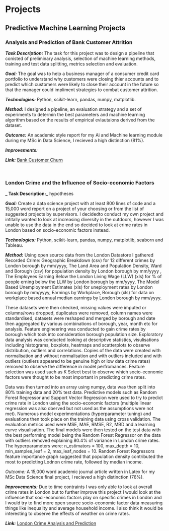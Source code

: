 # Projects

## Predictive Machine Learning Projects

### Analysis and Prediction of Bank Customer Attrition
  
**_Task Description:_** The task for this project was to design a pipeline that conisted of preliminary analysis, selection of machine learning methods, training and test data splitting, metrics selection and evaluation. 

**_Goal:_** The goal was to help a business manager of a consumer credit card portfolio to understand why customers were closing thier accounts and to predict which customers were likely to close their account in the future so that the manager could impliment strategies to combat customer attrition.

**_Technologies:_** Python, scikit-learn, pandas, numpy, matplotlib.

**_Method:_** I designed a pipeline, an evaluation strategy and a set of experiments to determin the best parameters and machine learning algorithm based on the results of empirical evlautaions derived from the dataset.

**_Outcome:_** An academic style report for my Ai and Machine learning module during my MSc in Data Science, I recieved a high distinction (81%).

**_Improvements:_**

**_Link:_** [Bank Customer Churn](https://github.com/Micky48/Customer-Churn-Prediction)


<br>


### London Crime and the Influence of Socio-economic Factors 
  
**_ Task Description:_** hypotheses 

**_Goal:_** Create a data science project with at least 800 lines of code and a 15,000 word report on a project of your choosing or from the list of suggested projects by supervisors. I decidedto conduct my own project and intitally wanted to look at increasing diversity in the outdoors, however I was unable to use the data in the end so decided to look at crime rates in London based on socio-economic factors instead.

**_Technologies:_** Python, scikit-learn, pandas, numpy, matplotlib, seaborn and Tableau.

**_Method:_** Using open source data from the London Datastore I gathered Recorded Crime: Geographic Breakdown (csv) for 12 different crimes by London borough by mm/yyyy, The Land Area and Population Density, Ward and Borough (csv) for population density by London borough by mm/yyyy , The Employees Earning Below the London Living Wage (LLW) (xls) for % of people erning below the LLW by London borough by mm/yyyy, The Model Based Unemployment Estimates (xls) for uneployment rates by London borough by mm/yyyy, Earnings by Workplace, Borough (xls) for data on workplace based annual median earnings by London borough by mm/yyyy. 

These datasets were then checked, missing values were imputed or columns/rows dropped, duplicates were removed, column names were standardised, datasets were reshaped and merged by borough and date then aggregated by various combinations of borough, year, month etc for analysis. Feature engineering was conducted to gain crime rates by borough which took into consideration borough population size. Exploratory data analysis was conducted looking at descriptive statistics, visulisations including histograms, boxplots, heatmaps and scatterplots to observe distribution, outliers and correlations. Copies of the data were created with normalisation and without normalisation and with outliers included and with outliers (outliers appeared to be genuine high or low data crime rates) removed to observe the difference in model perfromances. Feature selection was used such as K Select best to observe which socio-economic factors were thought to be most important in predicting crime rates. 

Data was then turned into an array using numpy, data was then split into 80% training data and 20% test data. Predictive models such as Random Forest Regressor and Support Vector Regression were used to try to predict crime rate in London using the socio-economic factors (multiple linear regression was also oberved but not used as the assumptions were not met). Numerous model experimentations (hyperparameter tuning) and evaluations then took place on the training data using cross validation. The evaluation metrics used were MSE, MAE, RMSE, R2, MBD and a learning curve visualisation. The final models were then tested on the test data with the best performing model being the Random Forest Regressor on the data with outliers removed explaining 80.4% of variance in London crime rates. The hyperparameters were: n_estimators = 100, max_depth = 10, min_samples_leaf = 2, max_leaf_nodes = 10. Random Forest Regressors feature importance graph suggested that population density contributed the most to predicting Lodnon crime rate, followed by median income.

_Outcome:_ A 15,000 word academic journal article written in Latex for my MSc Data Science final project, I recieved a high distinction (76%).

**_Improvements:_** Due to time contraints I was only able to look at overall crime rates in London but to further improve this project I would look at the influence that soci-economic factors play on specific crimes in London and I would try to find more open source socio-economic factor data measuring things like inequality and average household income. I also think it would be interesting to observe the effects of weather on crime rates.

**_Link:_** [London Crime Analysis and Prediction](https://github.com/Micky48/Final_Project)
